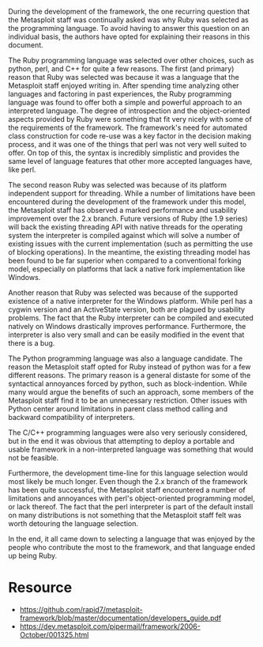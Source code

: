 During the development of the framework, the one recurring question that the Metasploit staff was continually asked was why Ruby was selected as the programming language. To avoid having to answer this question on an individual basis, the authors have opted for explaining their reasons in this document.

The Ruby programming language was selected over other choices, such as python, perl, and C++ for quite a few reasons. The first (and primary) reason that Ruby was selected was because it was a language that the Metasploit staff enjoyed writing in. After spending time analyzing other languages and factoring in past experiences, the Ruby programming language was found to offer both a simple and powerful approach to an interpreted language. The degree of introspection and the object-oriented aspects provided by Ruby were something that fit very nicely with some of the requirements of the framework. The framework's need for automated class construction for code re-use was a key factor in the decision making process, and it was one of the things that perl was not very well suited to offer. On top of this, the syntax is incredibly simplistic and provides the same level of language features that other more accepted languages have, like perl.

The second reason Ruby was selected was because of its platform independent support for threading. While a number of limitations have been encountered during the development of the framework under this model, the Metasploit staff has observed a marked performance and usability improvement over the 2.x branch. Future versions of Ruby (the 1.9 series) will back the existing threading API with native threads for the operating system the interpreter is compiled against which will solve a number of existing issues with the current implementation (such as permitting the use of blocking operations). In the meantime, the existing threading model has been found to be far superior when compared to a conventional forking model, especially on platforms that lack a native fork implementation like Windows.

Another reason that Ruby was selected was because of the supported existence of a native interpreter for the Windows platform. While perl has a cygwin version and an ActiveState version, both are plagued by usability problems. The fact that the Ruby interpreter can be compiled and executed natively on Windows drastically improves performance. Furthermore, the interpreter is also very small and can be easily modified in the event that there is a bug.

The Python programming language was also a language candidate. The reason the Metasploit staff opted for Ruby instead of python was for a few different reasons. The primary reason is a general distaste for some of the syntactical annoyances forced by python, such as block-indention. While many would argue the benefits of such an approach, some members of the Metasploit staff find it to be an unnecessary restriction. Other issues with Python center around limitations in parent class method calling and backward compatibility of interpreters.

The C/C++ programming languages were also very seriously considered, but in the end it was obvious that attempting to deploy a portable and usable framework in a non-interpreted language was something that would not be feasible.

Furthermore, the development time-line for this language selection would most likely be much longer. Even though the 2.x branch of the framework has been quite successful, the Metasploit staff encountered a number of limitations and annoyances with perl's object-oriented programming model, or lack thereof. The fact that the perl interpreter is part of the default install on many distributions is not something that the Metasploit staff felt was worth detouring the language selection. 

In the end, it all came down to selecting a language that was enjoyed by the people who contribute the most to the framework, and that language ended up being Ruby.

# Resource

* https://github.com/rapid7/metasploit-framework/blob/master/documentation/developers_guide.pdf
* https://dev.metasploit.com/pipermail/framework/2006-October/001325.html